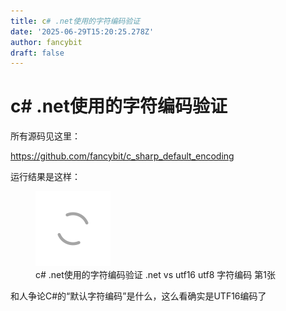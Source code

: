 ```yaml
---
title: c# .net使用的字符编码验证
date: '2025-06-29T15:20:25.278Z'
author: fancybit
draft: false
---
```

<div class="header"><h1 class="single-title animate__animated animate__pulse animate__faster">c# .net使用的字符编码验证</h1></div>

<div class="content" id="content"><p>所有源码见这里：</p><p><!-- raw HTML omitted --><a href="https://github.com/fancybit/c_sharp_default_encoding" target="_blank" rel="external nofollow noopener noreferrer">https://github.com/fancybit/c_sharp_default_encoding</a><!-- raw HTML omitted --></p><!-- raw HTML omitted --><!-- raw HTML omitted --><p>运行结果是这样：</p><p></p><figure><a class="lightgallery" href="https://www.fancybit.top/zb_users/upload/2019/09/201909201568979800122350.png" data-thumbnail="https://www.fancybit.top/zb_users/upload/2019/09/201909201568979800122350.png" data-sub-html="<h2>c# .net使用的字符编码验证  .net vs utf16 utf8 字符编码 第1张</h2><p>c# .net使用的字符编码验证  .net vs utf16 utf8 字符编码 第1张</p>"><img class="lazyload" src="/svg/loading.min.svg" data-src="https://www.fancybit.top/zb_users/upload/2019/09/201909201568979800122350.png" data-srcset="https://www.fancybit.top/zb_users/upload/2019/09/201909201568979800122350.png, https://www.fancybit.top/zb_users/upload/2019/09/201909201568979800122350.png 1.5x, https://www.fancybit.top/zb_users/upload/2019/09/201909201568979800122350.png 2x" data-sizes="auto" alt="c# .net使用的字符编码验证  .net vs utf16 utf8 字符编码 第1张" title="c# .net使用的字符编码验证  .net vs utf16 utf8 字符编码 第1张"></a><figcaption class="image-caption">c# .net使用的字符编码验证 .net vs utf16 utf8 字符编码 第1张</figcaption></figure><p></p><p>和人争论C#的“默认字符编码”是什么，这么看确实是UTF16编码了</p><!-- raw HTML omitted --></div>

